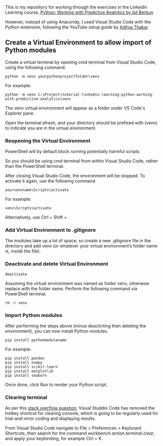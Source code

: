 This is my repository for working through the exercises in the LinkedIn Learning course, [Python: Working with Predictive Analytics by Isil Berkun](https://www.linkedin.com/learning/python-working-with-predictive-analytics/)

However, instead of using Anaconda, I used Visual Studio Code with the Python extension, following the YouTube setup guide by [Aditya Thakur](https://www.youtube.com/watch?v=ThU13tikHQw)


## Create a Virtual Environment to allow import of Python modules

Create a virtual terminal by opening cmd terminal from Visual Studio Code, using the following command:

```
python -m venv yourpythonprojectfolder\venv
```

For example:
```
python -m venv C:\Project\tutorial-linkedin-learning-python-working-with-predictive-analytics\venv
```

The venv virtual environment will appear as a folder under VS Code's Explorer pane.

Open the terminal afresh, and your directory should be prefixed with (venv) to indicate you are in the virtual environment.


### Reopening the Virtual Environment

PowerShell will by default block running potentially harmful scripts

So you should be using cmd terminal from within Visual Studio Code, rather than the PowerShell terminal.

After closing Visual Studio Code, the environment will be stopped. To activate it again, use the following command

```
yourvenvname\Scripts\activate
```

For example:
```
venv\Scripts\activate
```

Alternatively, use Ctrl + Shift + 


### Add Virtual Environment to .gitignore
The modules take up a lot of space, so create a new .gitignore file in the directory and add venv (or whatever your virtual environment’s folder name is, inside the file).


### Deactivate and delete Virtual Environment

```
deactivate
```

Assuming the virtual environment was named as folder venv, otherwise replace with the folder name.
Perform the following command via PowerShell terminal.

```
rm -r venv
```


### Import Python modules

After performing the steps above (minus deactivting then deleting the environment), you can now install Python modules.

```
pip install pythonmodulename
```

For example:
```
pip install pandas
pip install numpy
pip install scikit-learn
pip install matplotlib
pip install seaborn
```

Once done, click Run to render your Python script.


### Clearing terminal

As per this [stack overflow question](https://stackoverflow.com/questions/48713604/how-can-i-clear-the-terminal-in-visual-studio-code), Visual Studdio Code has removed the hotkey shortcut for clearing console, which is going to be regularly used for trial-and-error coding and displaying results.

From Visual Studio Code navigate to File > Preferences > Keyboard Shortcuts, then search for the command *workbench.action.terminal.clear*, and apply your keybinding, for example Ctrl + K.


